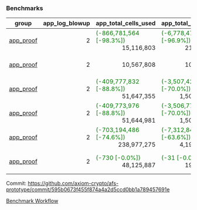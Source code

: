 ### Benchmarks
| group | app_log_blowup | app_total_cells_used | app_total_cycles | app_total_proof_time_ms | leaf_log_blowup | leaf_total_cells_used | leaf_total_cycles | leaf_total_proof_time_ms | max_segment_length | instance | alloc |
|---|---|---|---|---|---|---|---|---|---|---|---|
| [ app_proof ](https://github.com/axiom-crypto/afs-prototype/blob/gh-pages/benchmarks-pr/986/individual/base64_json-2-2-1048476-64cpu-linux-arm64-mimalloc.md) | <div style='text-align: right'> 2 </div>  | <span style='color: green'>(-866,781,564 [-98.3%])</span><div style='text-align: right'> 15,116,803 </div>  | <span style='color: green'>(-6,778,475 [-96.9%])</span><div style='text-align: right'> 217,347 </div>  | <span style='color: green'>(-38,197.0 [-95.1%])</span><div style='text-align: right'> 1,967.0 </div>  | <div style='text-align: right'> - </div>  | <div style='text-align: right'> - </div>  | <div style='text-align: right'> - </div>  | <div style='text-align: right'> - </div>  | 1048476 | 64cpu-linux-arm64 | mimalloc |
| [ app_proof ](https://github.com/axiom-crypto/afs-prototype/blob/gh-pages/benchmarks-pr/986/individual/ecrecover-2-2-1048476-64cpu-linux-arm64-mimalloc.md) | <div style='text-align: right'> 2 </div>  | <div style='text-align: right'> 10,567,808 </div>  | <div style='text-align: right'> 106,444 </div>  | <span style='color: green'>(-141.0 [-6.9%])</span><div style='text-align: right'> 1,897.0 </div>  | <div style='text-align: right'> - </div>  | <div style='text-align: right'> - </div>  | <div style='text-align: right'> - </div>  | <div style='text-align: right'> - </div>  | 1048476 | 64cpu-linux-arm64 | mimalloc |
| [ app_proof ](https://github.com/axiom-crypto/afs-prototype/blob/gh-pages/benchmarks-pr/986/individual/fibonacci-2-2-1048476-64cpu-linux-arm64-mimalloc.md) | <div style='text-align: right'> 2 </div>  | <span style='color: green'>(-409,777,832 [-88.8%])</span><div style='text-align: right'> 51,647,355 </div>  | <span style='color: green'>(-3,507,421 [-70.0%])</span><div style='text-align: right'> 1,500,219 </div>  | <span style='color: green'>(-21,627.0 [-80.8%])</span><div style='text-align: right'> 5,146.0 </div>  | <div style='text-align: right'> - </div>  | <div style='text-align: right'> - </div>  | <div style='text-align: right'> - </div>  | <div style='text-align: right'> - </div>  | 1048476 | 64cpu-linux-arm64 | mimalloc |
| [ app_proof ](https://github.com/axiom-crypto/afs-prototype/blob/gh-pages/benchmarks-pr/986/individual/fibonacci-2-2-1048476-64cpu-linux-x64-jemalloc.md) | <div style='text-align: right'> 2 </div>  | <span style='color: green'>(-409,773,976 [-88.8%])</span><div style='text-align: right'> 51,644,981 </div>  | <span style='color: green'>(-3,506,777 [-70.0%])</span><div style='text-align: right'> 1,500,219 </div>  | <span style='color: green'>(-22,767.0 [-79.5%])</span><div style='text-align: right'> 5,857.0 </div>  | <div style='text-align: right'> - </div>  | <div style='text-align: right'> - </div>  | <div style='text-align: right'> - </div>  | <div style='text-align: right'> - </div>  | 1048476 | 64cpu-linux-x64 | jemalloc |
| [ app_proof ](https://github.com/axiom-crypto/afs-prototype/blob/gh-pages/benchmarks-pr/986/individual/regex-2-2-1048476-64cpu-linux-arm64-mimalloc.md) | <div style='text-align: right'> 2 </div>  | <span style='color: green'>(-703,194,486 [-74.6%])</span><div style='text-align: right'> 238,977,275 </div>  | <span style='color: green'>(-7,312,848 [-63.6%])</span><div style='text-align: right'> 4,190,904 </div>  | <span style='color: green'>(-35,439.0 [-68.3%])</span><div style='text-align: right'> 16,454.0 </div>  | <div style='text-align: right'> - </div>  | <div style='text-align: right'> - </div>  | <div style='text-align: right'> - </div>  | <div style='text-align: right'> - </div>  | 1048476 | 64cpu-linux-arm64 | mimalloc |
| [ app_proof ](https://github.com/axiom-crypto/afs-prototype/blob/gh-pages/benchmarks-pr/986/individual/verify_fibair-2-2-1048476-64cpu-linux-arm64-mimalloc.md) | <div style='text-align: right'> 2 </div>  | <span style='color: green'>(-730 [-0.0%])</span><div style='text-align: right'> 48,125,887 </div>  | <span style='color: green'>(-31 [-0.0%])</span><div style='text-align: right'> 198,547 </div>  | <span style='color: green'>(-27.0 [-0.9%])</span><div style='text-align: right'> 2,904.0 </div>  | <div style='text-align: right'> - </div>  | <div style='text-align: right'> - </div>  | <div style='text-align: right'> - </div>  | <div style='text-align: right'> - </div>  | 1048476 | 64cpu-linux-arm64 | mimalloc |


Commit: https://github.com/axiom-crypto/afs-prototype/commit/595b0673f455f874a4a2d5ccd0bb1a789457691e

[Benchmark Workflow](https://github.com/axiom-crypto/afs-prototype/actions/runs/12263509054)
